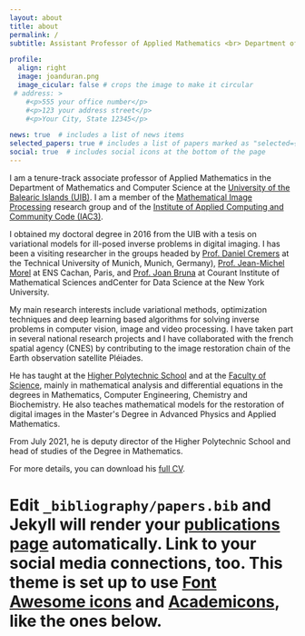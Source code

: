 ```yaml
---
layout: about
title: about
permalink: /
subtitle: Assistant Professor of Applied Mathematics <br> Department of Mathematics and Computer Science, <a href='https://www.uib.eu/'>University of the Balearic Islands</a>

profile:
  align: right
  image: joanduran.png
  image_cicular: false # crops the image to make it circular
 # address: >
    #<p>555 your office number</p>
    #<p>123 your address street</p>
    #<p>Your City, State 12345</p>

news: true  # includes a list of news items
selected_papers: true # includes a list of papers marked as "selected={true}"
social: true  # includes social icons at the bottom of the page
---
```


I am a tenure-track associate professor of Applied Mathematics in the Department of Mathematics and Computer Science at the [University of the Balearic Islands (UIB)](http://www.uib.eu/). I am a member of the [Mathematical Image Processing](http://tami.uib.es) research group and of the [Institute of Applied Computing and Community Code (IAC3)](http://iac3.uib.es).

I obtained my doctoral degree in 2016 from the UIB with a tesis on variational models for ill-posed inverse problems in digital imaging. I has been a visiting researcher in the groups headed by [Prof. Daniel Cremers](http://vision.in.tum.de/) at the Technical University of Munich, Munich, Germany), [Prof. Jean-Michel Morel](http://sites.google.com/site/jeanmichelmorelcmlaenscachan/)  at ENS Cachan, Paris, and [Prof. Joan Bruna](http://cims.nyu.edu/~bruna/) at Courant Institute of Mathematical Sciences andCenter for Data Science at the New York University.


My main research interests include variational methods, optimization techniques and deep learning based algorithms for solving inverse problems in computer vision, image and video processing. I have taken part in several national research projects and I have collaborated with the french spatial agency (CNES) by contributing to the image restoration chain of the Earth observation satellite Pléiades.

<p>He has taught at the <a href="https://eps.uib.es/" target="_blank">Higher Polytechnic School</a> and at the <a href="https://fciencies.uib.cat/" target="_blank">Faculty of Science</a>, mainly in mathematical analysis and differential equations in the degrees in Mathematics, Computer Engineering, Chemistry and Biochemistry. He also teaches mathematical models for the restoration of digital images in the Master's Degree in Advanced Physics and Applied Mathematics.</p>
<p>From July 2021, he is deputy director of the Higher Polytechnic School and head of studies of the Degree in Mathematics.</p>
<p>For more details, you can download his <a href="https://joandurangrimalt.files.wordpress.com/2018/09/cv.pdf" target="_blank">full CV</a>.</p>


# Edit `_bibliography/papers.bib` and Jekyll will render your [publications page](/al-folio/publications/) automatically. Link to your social media connections, too. This theme is set up to use [Font Awesome icons](http://fortawesome.github.io/Font-Awesome/) and [Academicons](https://jpswalsh.github.io/academicons/), like the ones below. 
